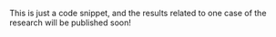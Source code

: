 This is just a code snippet, and the results related to one case of the research will be published soon!
